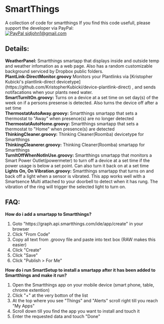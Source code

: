 SmartThings
=====================

A collection of code for smartthings
If you find this code usefull, please support the developer via PayPal:<br/> [![PayPal](https://www.paypalobjects.com/en_US/i/btn/btn_donate_SM.gif) sidjohn1@gmail.com](https://www.paypal.com/cgi-bin/webscr?cmd=_s-xclick&hosted_button_id=XKDRYZ3RUNR9Y)

<h2>Details:</h2>
<b>WeatherPanel:</b> Smartthings smartapp that displays inside and outside temp and weather infomation as a web page. Also has a random customizable background serviced by Dropbox public folders.<br>
<b>PlantLink-DirectMonitor.groovy</b> Monitors your Plantlinks via [Kristopher Kubicki's plantlink-direct devicetype](https://github.com/KristopherKubicki/device-plantlink-direct) , and sends notifacations when your plants need water.<br>
<b>SmartTurnItOn.groovy:</b> Turns on a device at a set time on set day(s) of the week on if a persons presense is detected. Also turns the device off after a set time<br>
<b>ThermostatAutoAway.groovy:</b> Smartthings smartapp that sets a thermostat to "Away" when presence(s) are no longer detected<br>
<b>ThermostatAutoHome.groovy:</b> Smartthings smartapp that sets a thermostat to "Home" when presence(s) are detected<br>
<b>ThinkingCleaner.groovy:</b> Thinking Cleaner(Roomba) devicetype for Smartthings<br>
<b>ThinkingCleanerer.groovy:</b> Thinking Cleaner(Roomba) smartapp for Smartthings<br>
<b>TurnItOffWhenNotInUse.groovy:</b> Smartthings smartapp that monitors a Smart Power Outlet(powermeter) to turn off a device at a set time if the power usage is below a set point. Can also turn it back on at a set time<br>
<b>Lights On, On Vibration.groovy:</b> Smartthings smartapp that turns on and back off a light when a sensor is vibrated. This app works well with a Smartsence Multi attached to your doorbell to detect when it has rung. The vibration of the ring will trigger the selected light to turn on.
<h2>FAQ:</h2>
<b>How do i add a smartapp to Smartthings?</b>
<ol type="1">
  <li>Goto "https://graph.api.smartthings.com/ide/app/create" in your browser</li>
  <li>Click "From Code"</li>
  <li>Copy all text from .groovy file and paste into text box (RAW makes this easier)</li>
  <li>Click "Create"</li>
  <li>Click "Save"</li>
  <li>Click "Publish > For Me"</li>
</ol>
<b>How do i run SmartSetup to install a smartapp after it has been added to Smartthings and make it run?</b>
<ol type="1">
  <li>Open the Smartthings app on your mobile device (smart phone, table, chrome extention)</li>
  <li>Click "+" at the very botton of the list</li>
  <li>At the top where you see "Things" and "Alerts" scroll right till you reach "My Apps"</li>
  <li>Scroll down till you find the app you want to install and touch it</li>
  <li>Enter the requested data and touch "Done"</li>
</ol>


